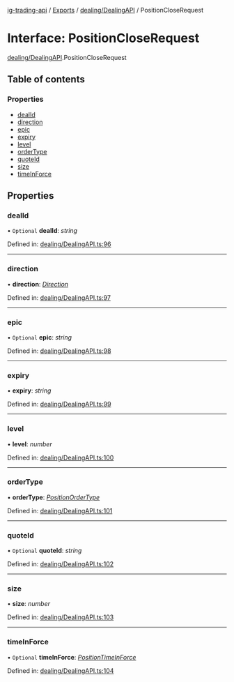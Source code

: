 [ig-trading-api](../README.md) / [Exports](../modules.md) / [dealing/DealingAPI](../modules/dealing_dealingapi.md) / PositionCloseRequest

# Interface: PositionCloseRequest

[dealing/DealingAPI](../modules/dealing_dealingapi.md).PositionCloseRequest

## Table of contents

### Properties

- [dealId](dealing_dealingapi.positioncloserequest.md#dealid)
- [direction](dealing_dealingapi.positioncloserequest.md#direction)
- [epic](dealing_dealingapi.positioncloserequest.md#epic)
- [expiry](dealing_dealingapi.positioncloserequest.md#expiry)
- [level](dealing_dealingapi.positioncloserequest.md#level)
- [orderType](dealing_dealingapi.positioncloserequest.md#ordertype)
- [quoteId](dealing_dealingapi.positioncloserequest.md#quoteid)
- [size](dealing_dealingapi.positioncloserequest.md#size)
- [timeInForce](dealing_dealingapi.positioncloserequest.md#timeinforce)

## Properties

### dealId

• `Optional` **dealId**: _string_

Defined in: [dealing/DealingAPI.ts:96](https://github.com/bennycode/ig-trading-api/blob/840a401/src/dealing/DealingAPI.ts#L96)

---

### direction

• **direction**: [_Direction_](../enums/dealing_dealingapi.direction.md)

Defined in: [dealing/DealingAPI.ts:97](https://github.com/bennycode/ig-trading-api/blob/840a401/src/dealing/DealingAPI.ts#L97)

---

### epic

• `Optional` **epic**: _string_

Defined in: [dealing/DealingAPI.ts:98](https://github.com/bennycode/ig-trading-api/blob/840a401/src/dealing/DealingAPI.ts#L98)

---

### expiry

• **expiry**: _string_

Defined in: [dealing/DealingAPI.ts:99](https://github.com/bennycode/ig-trading-api/blob/840a401/src/dealing/DealingAPI.ts#L99)

---

### level

• **level**: _number_

Defined in: [dealing/DealingAPI.ts:100](https://github.com/bennycode/ig-trading-api/blob/840a401/src/dealing/DealingAPI.ts#L100)

---

### orderType

• **orderType**: [_PositionOrderType_](../enums/dealing_dealingapi.positionordertype.md)

Defined in: [dealing/DealingAPI.ts:101](https://github.com/bennycode/ig-trading-api/blob/840a401/src/dealing/DealingAPI.ts#L101)

---

### quoteId

• `Optional` **quoteId**: _string_

Defined in: [dealing/DealingAPI.ts:102](https://github.com/bennycode/ig-trading-api/blob/840a401/src/dealing/DealingAPI.ts#L102)

---

### size

• **size**: _number_

Defined in: [dealing/DealingAPI.ts:103](https://github.com/bennycode/ig-trading-api/blob/840a401/src/dealing/DealingAPI.ts#L103)

---

### timeInForce

• `Optional` **timeInForce**: [_PositionTimeInForce_](../enums/dealing_dealingapi.positiontimeinforce.md)

Defined in: [dealing/DealingAPI.ts:104](https://github.com/bennycode/ig-trading-api/blob/840a401/src/dealing/DealingAPI.ts#L104)
